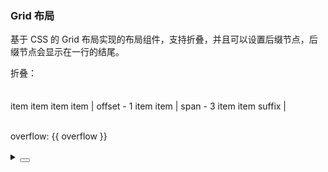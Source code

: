 ### Grid 布局

基于 CSS 的 Grid 布局实现的布局组件，支持折叠，并且可以设置后缀节点，后缀节点会显示在一行的结尾。

<client-only>
<div class="cell-demo vp-raw">
  <div style="margin-bottom: 20px;">
    <yc-typography-text>折叠：</yc-typography-text>
    <yc-switch :checked="collapsed" @click="collapsed = !collapsed" />
  </div>
  <yc-grid :cols="3" :colGap="12" :rowGap="16" class="grid-demo-grid" :collapsed="collapsed">
    <yc-grid-item class="demo-item">item</yc-grid-item>
    <yc-grid-item class="demo-item">item</yc-grid-item>
    <yc-grid-item class="demo-item">item</yc-grid-item>
    <yc-grid-item class="demo-item" :offset="1">item | offset - 1</yc-grid-item>
    <yc-grid-item class="demo-item">item</yc-grid-item>
    <yc-grid-item class="demo-item" :span="3">item | span - 3</yc-grid-item>
    <yc-grid-item class="demo-item">item</yc-grid-item>
    <yc-grid-item class="demo-item">item</yc-grid-item>
    <yc-grid-item class="demo-item" suffix #="{ overflow }">
      suffix | overflow: {{ overflow }}
    </yc-grid-item>
  </yc-grid>
</div>
</client-only>

<script setup>
import { ref } from 'vue';
const collapsed = ref(false);
</script>

<style scoped>
.grid-demo-grid .demo-item,
.grid-demo-grid .demo-suffix {
  height: 48px;
  line-height: 48px;
  color: var(--color-white);
  text-align: center;
}

.grid-demo-grid .demo-item:nth-child(2n) {
  background-color: rgba(var(--arcoblue-6), 0.9);
}

.grid-demo-grid .demo-item:nth-child(2n + 1) {
  background-color: var(--color-primary-light-4);
}
</style>

<details>
<summary>
 <button class="code-btn"  >
    <icon-code />
 </button>
</summary>

```vue
<template>
  <div style="margin-bottom: 20px;">
    <yc-typography-text>折叠：</yc-typography-text>
    <yc-switch
      :checked="collapsed"
      @click="collapsed = !collapsed" />
  </div>
  <yc-grid
    :cols="3"
    :colGap="12"
    :rowGap="16"
    class="grid-demo-grid"
    :collapsed="collapsed">
    <yc-grid-item class="demo-item">item</yc-grid-item>
    <yc-grid-item class="demo-item">item</yc-grid-item>
    <yc-grid-item class="demo-item">item</yc-grid-item>
    <yc-grid-item
      class="demo-item"
      :offset="1"
      >item | offset - 1</yc-grid-item
    >
    <yc-grid-item class="demo-item">item</yc-grid-item>
    <yc-grid-item
      class="demo-item"
      :span="3"
      >item | span - 3</yc-grid-item
    >
    <yc-grid-item class="demo-item">item</yc-grid-item>
    <yc-grid-item class="demo-item">item</yc-grid-item>
    <yc-grid-item
      class="demo-item"
      suffix
      #="{ overflow }">
      suffix | overflow: {{ overflow }}
    </yc-grid-item>
  </yc-grid>
</template>

<script setup>
import { ref } from 'vue';
const collapsed = ref(false);
</script>

<style scoped>
.grid-demo-grid .demo-item,
.grid-demo-grid .demo-suffix {
  height: 48px;
  line-height: 48px;
  color: var(--color-white);
  text-align: center;
}

.grid-demo-grid .demo-item:nth-child(2n) {
  background-color: rgba(var(--arcoblue-6), 0.9);
}

.grid-demo-grid .demo-item:nth-child(2n + 1) {
  background-color: var(--color-primary-light-4);
}
</style>
```

</details>

